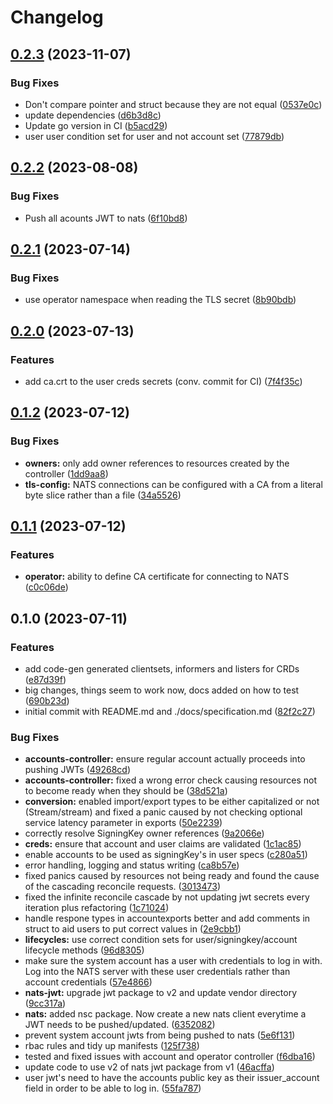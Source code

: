 # Changelog

## [0.2.3](https://github.com/versori-oss/nats-account-operator/compare/v0.2.2...v0.2.3) (2023-11-07)


### Bug Fixes

* Don't compare pointer and struct because they are not equal ([0537e0c](https://github.com/versori-oss/nats-account-operator/commit/0537e0c9aa5b3916db79c262ca9a5d58b6d7a57a))
* update dependencies ([d6b3d8c](https://github.com/versori-oss/nats-account-operator/commit/d6b3d8c00208e3a64a7c0625ebf2515fafb3fce7))
* Update go version in CI ([b5acd29](https://github.com/versori-oss/nats-account-operator/commit/b5acd292f71ac905be761d368bca5d0ca508709f))
* user user condition set for user and not account set ([77879db](https://github.com/versori-oss/nats-account-operator/commit/77879db41faae3d534c3af9e588ac2c2b24620ac))

## [0.2.2](https://github.com/versori-oss/nats-account-operator/compare/v0.2.1...v0.2.2) (2023-08-08)


### Bug Fixes

* Push  all acounts JWT to nats ([6f10bd8](https://github.com/versori-oss/nats-account-operator/commit/6f10bd8b4138b0aadf79daf26afea5e08c7d3ad4))

## [0.2.1](https://github.com/versori-oss/nats-account-operator/compare/v0.2.0...v0.2.1) (2023-07-14)


### Bug Fixes

* use operator namespace when reading the TLS secret ([8b90bdb](https://github.com/versori-oss/nats-account-operator/commit/8b90bdb738b2e79cf7e3958bdfbda925134f2aaa))

## [0.2.0](https://github.com/versori-oss/nats-account-operator/compare/v0.1.2...v0.2.0) (2023-07-13)


### Features

* add ca.crt to the user creds secrets (conv. commit for CI) ([7f4f35c](https://github.com/versori-oss/nats-account-operator/commit/7f4f35c9bbbf0a5b518dddabd6d1211562a5a18c))

## [0.1.2](https://github.com/versori-oss/nats-account-operator/compare/v0.1.1...v0.1.2) (2023-07-12)


### Bug Fixes

* **owners:** only add owner references to resources created by the controller ([1dd9aa8](https://github.com/versori-oss/nats-account-operator/commit/1dd9aa883c66b3e2bf52b71f990cff133b3a4173))
* **tls-config:** NATS connections can be configured with a CA from a literal byte slice rather than a file ([34a5526](https://github.com/versori-oss/nats-account-operator/commit/34a55265172f18775c97f6b7f8f9391c093fd641))

## [0.1.1](https://github.com/versori-oss/nats-account-operator/compare/v0.1.0...v0.1.1) (2023-07-12)


### Features

* **operator:** ability to define CA certificate for connecting to NATS ([c0c06de](https://github.com/versori-oss/nats-account-operator/commit/c0c06de5ca81c0a0d9b6df10927a63acd1a44784))

## 0.1.0 (2023-07-11)


### Features

* add code-gen generated clientsets, informers and listers for CRDs ([e87d39f](https://github.com/versori-oss/nats-account-operator/commit/e87d39f05d154de238c710f5975d92c7b3759801))
* big changes, things seem to work now, docs added on how to test ([690b23d](https://github.com/versori-oss/nats-account-operator/commit/690b23de47535456a85736e60e1890f8b8ea4d88))
* initial commit with README.md and ./docs/specification.md ([82f2c27](https://github.com/versori-oss/nats-account-operator/commit/82f2c27abaa9d87ae9ab4ad8338c507649289ea1))


### Bug Fixes

* **accounts-controller:** ensure regular account actually proceeds into pushing JWTs ([49268cd](https://github.com/versori-oss/nats-account-operator/commit/49268cd08cbc842604906374c4b2c7d3692a10e9))
* **accounts-controller:** fixed a wrong error check causing resources not to become ready when they should be ([38d521a](https://github.com/versori-oss/nats-account-operator/commit/38d521ad51685f1d45ac87f2c909e3003856dbbe))
* **conversion:** enabled import/export types to be either capitalized or not (Stream/stream) and fixed a panic caused by not checking optional service latency parameter in exports ([50e2239](https://github.com/versori-oss/nats-account-operator/commit/50e2239a3ce53f3fe81e63430969b9f733477efa))
* correctly resolve SigningKey owner references ([9a2066e](https://github.com/versori-oss/nats-account-operator/commit/9a2066e1e2ad48ef37f9ec0239d405a662b8682c))
* **creds:** ensure that account and user claims are validated ([1c1ac85](https://github.com/versori-oss/nats-account-operator/commit/1c1ac85f3c033dc12f0718ae63a90f62e45a2872))
* enable accounts to be used as signingKey's in user specs ([c280a51](https://github.com/versori-oss/nats-account-operator/commit/c280a519c75429702e818597f4121ca6b0fedf59))
* error handling, logging and status writing ([ca8b57e](https://github.com/versori-oss/nats-account-operator/commit/ca8b57e55902348a258d9db85c6968d2c3c828d3))
* fixed panics caused by resources not being ready and found the cause of the cascading reconcile requests. ([3013473](https://github.com/versori-oss/nats-account-operator/commit/301347309c041c69fec40822d3d68c1c5ec647a6))
* fixed the infinite reconcile cascade by not updating jwt secrets every iteration plus refactoring ([1c71024](https://github.com/versori-oss/nats-account-operator/commit/1c71024783972da5fedf184429343806929a8962))
* handle respone types in accountexports better and add comments in struct to aid users to put correct values in ([2e9cbb1](https://github.com/versori-oss/nats-account-operator/commit/2e9cbb1e015f6da550244370acc99d8ed9b627da))
* **lifecycles:** use correct condition sets for user/signingkey/account lifecycle methods ([96d8305](https://github.com/versori-oss/nats-account-operator/commit/96d83059327a521632ff5aa484677d0a54927728))
* make sure the system account has a user with credentials to log in with. Log into the NATS server with these user credentials rather than account credentials ([57e4866](https://github.com/versori-oss/nats-account-operator/commit/57e4866958b9046234269e0367da1c3232acd6c8))
* **nats-jwt:** upgrade jwt package to v2 and update vendor directory ([9cc317a](https://github.com/versori-oss/nats-account-operator/commit/9cc317a6381410319d6365acb1fee9e83bbee429))
* **nats:** added nsc package. Now create a new nats client everytime a JWT needs to be pushed/updated. ([6352082](https://github.com/versori-oss/nats-account-operator/commit/6352082b529152e8bc140ee49b8be0ab1010a5ba))
* prevent system account jwts from being pushed to nats ([5e6f131](https://github.com/versori-oss/nats-account-operator/commit/5e6f1312cf879792abdbf243da509d72df76c10b))
* rbac rules and tidy up manifests ([125f738](https://github.com/versori-oss/nats-account-operator/commit/125f7385dd98aa172e52b80c0abaad7974d0905c))
* tested and fixed issues with account and operator controller ([f6dba16](https://github.com/versori-oss/nats-account-operator/commit/f6dba169df4034c23d68d1f51590262d2cb82c4f))
* update code to use v2 of nats jwt package from v1 ([46acffa](https://github.com/versori-oss/nats-account-operator/commit/46acffae783d4910b7a59958c64084b87118dd4b))
* user jwt's need to have the accounts public key as their issuer_account field in order to be able to log in. ([55fa787](https://github.com/versori-oss/nats-account-operator/commit/55fa787129eec5622bc6ac035f27a8d6e8a48d86))
